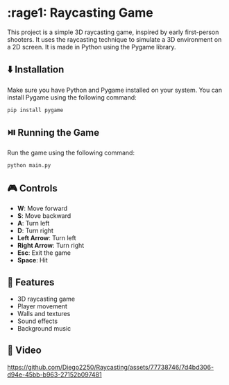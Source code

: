 
# :rage1: Raycasting Game

This project is a simple 3D raycasting game, inspired by early first-person shooters. It uses the raycasting technique to simulate a 3D environment on a 2D screen. It is made in Python using the Pygame library.

## ⬇️ Installation

Make sure you have Python and Pygame installed on your system. You can install Pygame using the following command:

```bash
pip install pygame
```

## ⏯️ Running the Game

Run the game using the following command:

```bash
python main.py
```

## 🎮 Controls

- **W**: Move forward
- **S**: Move backward
- **A**: Turn left
- **D**: Turn right
- **Left Arrow**: Turn left
- **Right Arrow**: Turn right
- **Esc**: Exit the game
- **Space**: Hit

## 📝 Features

- 3D raycasting game
- Player movement
- Walls and textures
- Sound effects
- Background music

## 🎦 Video
https://github.com/Diego2250/Raycasting/assets/77738746/7d4bd306-d94e-45bb-b963-27152b097481
